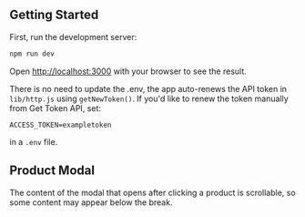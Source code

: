 ## Getting Started

First, run the development server:

```bash
npm run dev
```

Open [http://localhost:3000](http://localhost:3000) with your browser to see
the result.

There is no need to update the .env, the app auto-renews the API token in
`lib/http.js` using `getNewToken()`. If you'd like to renew the token manually
from Get Token API, set:

```
ACCESS_TOKEN=exampletoken
```

in a `.env` file.

## Product Modal

The content of the modal that opens after clicking a product is scrollable, so
some content may appear below the break.
